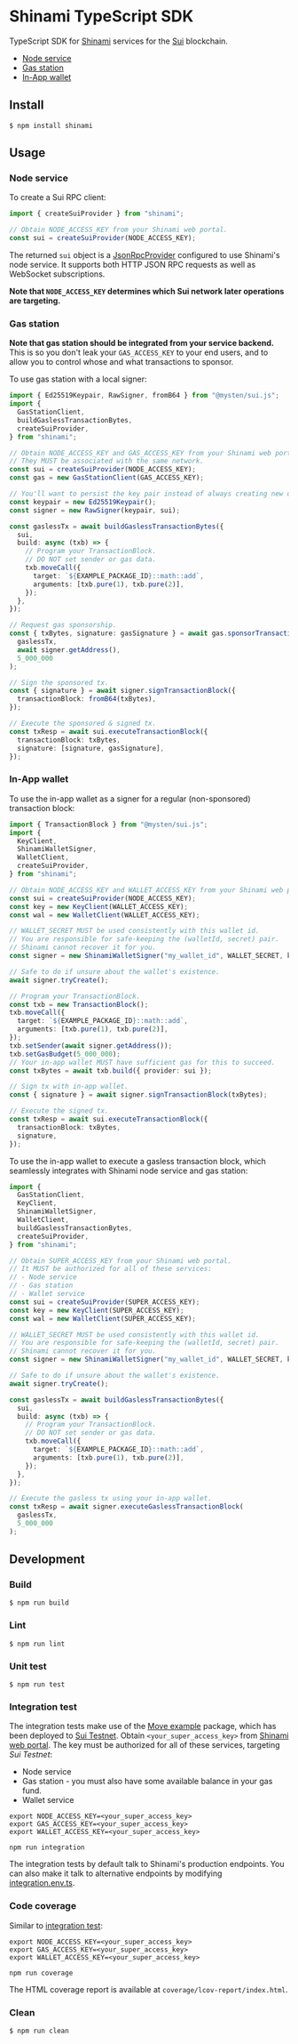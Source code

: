 # Shinami TypeScript SDK

TypeScript SDK for [Shinami](https://www.shinami.com/) services for the [Sui](https://sui.io/) blockchain.

- [Node service](#node-service)
- [Gas station](#gas-station)
- [In-App wallet](#in-app-wallet)

## Install

```console
$ npm install shinami
```

## Usage

### Node service

To create a Sui RPC client:

```ts
import { createSuiProvider } from "shinami";

// Obtain NODE_ACCESS_KEY from your Shinami web portal.
const sui = createSuiProvider(NODE_ACCESS_KEY);
```

The returned `sui` object is a [JsonRpcProvider](https://github.com/MystenLabs/sui/blob/60802f7b414aaa1ff5b8c0f8c5fe4fe8198ff87a/sdk/typescript/src/providers/json-rpc-provider.ts#L110) configured to use Shinami's node service.
It supports both HTTP JSON RPC requests as well as WebSocket subscriptions.

**Note that `NODE_ACCESS_KEY` determines which Sui network later operations are targeting.**

### Gas station

**Note that gas station should be integrated from your service backend.**
This is so you don't leak your `GAS_ACCESS_KEY` to your end users, and to allow you to control whose and what transactions to sponsor.

To use gas station with a local signer:

```ts
import { Ed25519Keypair, RawSigner, fromB64 } from "@mysten/sui.js";
import {
  GasStationClient,
  buildGaslessTransactionBytes,
  createSuiProvider,
} from "shinami";

// Obtain NODE_ACCESS_KEY and GAS_ACCESS_KEY from your Shinami web portal.
// They MUST be associated with the same network.
const sui = createSuiProvider(NODE_ACCESS_KEY);
const gas = new GasStationClient(GAS_ACCESS_KEY);

// You'll want to persist the key pair instead of always creating new ones.
const keypair = new Ed25519Keypair();
const signer = new RawSigner(keypair, sui);

const gaslessTx = await buildGaslessTransactionBytes({
  sui,
  build: async (txb) => {
    // Program your TransactionBlock.
    // DO NOT set sender or gas data.
    txb.moveCall({
      target: `${EXAMPLE_PACKAGE_ID}::math::add`,
      arguments: [txb.pure(1), txb.pure(2)],
    });
  },
});

// Request gas sponsorship.
const { txBytes, signature: gasSignature } = await gas.sponsorTransactionBlock(
  gaslessTx,
  await signer.getAddress(),
  5_000_000
);

// Sign the sponsored tx.
const { signature } = await signer.signTransactionBlock({
  transactionBlock: fromB64(txBytes),
});

// Execute the sponsored & signed tx.
const txResp = await sui.executeTransactionBlock({
  transactionBlock: txBytes,
  signature: [signature, gasSignature],
});
```

### In-App wallet

To use the in-app wallet as a signer for a regular (non-sponsored) transaction block:

```ts
import { TransactionBlock } from "@mysten/sui.js";
import {
  KeyClient,
  ShinamiWalletSigner,
  WalletClient,
  createSuiProvider,
} from "shinami";

// Obtain NODE_ACCESS_KEY and WALLET_ACCESS_KEY from your Shinami web portal.
const sui = createSuiProvider(NODE_ACCESS_KEY);
const key = new KeyClient(WALLET_ACCESS_KEY);
const wal = new WalletClient(WALLET_ACCESS_KEY);

// WALLET_SECRET MUST be used consistently with this wallet id.
// You are responsible for safe-keeping the (walletId, secret) pair.
// Shinami cannot recover it for you.
const signer = new ShinamiWalletSigner("my_wallet_id", WALLET_SECRET, key, wal);

// Safe to do if unsure about the wallet's existence.
await signer.tryCreate();

// Program your TransactionBlock.
const txb = new TransactionBlock();
txb.moveCall({
  target: `${EXAMPLE_PACKAGE_ID}::math::add`,
  arguments: [txb.pure(1), txb.pure(2)],
});
txb.setSender(await signer.getAddress());
txb.setGasBudget(5_000_000);
// Your in-app wallet MUST have sufficient gas for this to succeed.
const txBytes = await txb.build({ provider: sui });

// Sign tx with in-app wallet.
const { signature } = await signer.signTransactionBlock(txBytes);

// Execute the signed tx.
const txResp = await sui.executeTransactionBlock({
  transactionBlock: txBytes,
  signature,
});
```

To use the in-app wallet to execute a gasless transaction block, which seamlessly integrates with Shinami node service and gas station:

```ts
import {
  GasStationClient,
  KeyClient,
  ShinamiWalletSigner,
  WalletClient,
  buildGaslessTransactionBytes,
  createSuiProvider,
} from "shinami";

// Obtain SUPER_ACCESS_KEY from your Shinami web portal.
// It MUST be authorized for all of these services:
// - Node service
// - Gas station
// - Wallet service
const sui = createSuiProvider(SUPER_ACCESS_KEY);
const key = new KeyClient(SUPER_ACCESS_KEY);
const wal = new WalletClient(SUPER_ACCESS_KEY);

// WALLET_SECRET MUST be used consistently with this wallet id.
// You are responsible for safe-keeping the (walletId, secret) pair.
// Shinami cannot recover it for you.
const signer = new ShinamiWalletSigner("my_wallet_id", WALLET_SECRET, key, wal);

// Safe to do if unsure about the wallet's existence.
await signer.tryCreate();

const gaslessTx = await buildGaslessTransactionBytes({
  sui,
  build: async (txb) => {
    // Program your TransactionBlock.
    // DO NOT set sender or gas data.
    txb.moveCall({
      target: `${EXAMPLE_PACKAGE_ID}::math::add`,
      arguments: [txb.pure(1), txb.pure(2)],
    });
  },
});

// Execute the gasless tx using your in-app wallet.
const txResp = await signer.executeGaslessTransactionBlock(
  gaslessTx,
  5_000_000
);
```

## Development

### Build

```console
$ npm run build
```

### Lint

```console
$ npm run lint
```

### Unit test

```console
$ npm run test
```

### Integration test

The integration tests make use of the [Move example](move_example/) package, which has been deployed to [Sui Testnet](https://suiexplorer.com/object/0xd8f042479dcb0028d868051bd53f0d3a41c600db7b14241674db1c2e60124975?network=testnet).
Obtain `<your_super_access_key>` from [Shinami web portal](https://app.shinami.com/access-keys).
The key must be authorized for all of these services, targeting _Sui Testnet_:

- Node service
- Gas station - you must also have some available balance in your gas fund.
- Wallet service

```shell
export NODE_ACCESS_KEY=<your_super_access_key>
export GAS_ACCESS_KEY=<your_super_access_key>
export WALLET_ACCESS_KEY=<your_super_access_key>

npm run integration
```

The integration tests by default talk to Shinami's production endpoints.
You can also make it talk to alternative endpoints by modifying [integration.env.ts](test/integration.env.ts).

### Code coverage

Similar to [integration test](#integration-test):

```shell
export NODE_ACCESS_KEY=<your_super_access_key>
export GAS_ACCESS_KEY=<your_super_access_key>
export WALLET_ACCESS_KEY=<your_super_access_key>

npm run coverage
```

The HTML coverage report is available at `coverage/lcov-report/index.html`.

### Clean

```console
$ npm run clean
```
